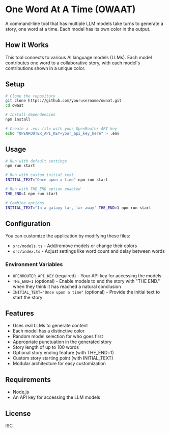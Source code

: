 # One Word At A Time (OWAAT)

A command-line tool that has multiple LLM models take turns to generate a story, one word at a time. Each model has its own color in the output.

## How it Works

This tool connects to various AI language models (LLMs). Each model contributes one word to a collaborative story, with each model's contributions shown in a unique color.

## Setup

```bash
# Clone the repository
git clone https://github.com/yourusername/owaat.git
cd owaat

# Install dependencies
npm install

# Create a .env file with your OpenRouter API key
echo "OPENROUTER_API_KEY=your_api_key_here" > .env
```

## Usage

```bash
# Run with default settings
npm run start

# Run with custom initial text
INITIAL_TEXT="Once upon a time" npm run start

# Run with THE_END option enabled
THE_END=1 npm run start

# Combine options
INITIAL_TEXT="In a galaxy far, far away" THE_END=1 npm run start
```

## Configuration

You can customize the application by modifying these files:

- `src/models.ts` - Add/remove models or change their colors
- `src/index.ts` - Adjust settings like word count and delay between words

### Environment Variables

- `OPENROUTER_API_KEY` (required) - Your API key for accessing the models
- `THE_END=1` (optional) - Enable models to end the story with "THE END." when they think it has reached a natural conclusion
- `INITIAL_TEXT="Once upon a time"` (optional) - Provide the initial text to start the story

## Features

- Uses real LLMs to generate content
- Each model has a distinctive color
- Random model selection for who goes first
- Appropriate punctuation in the generated story
- Story length of up to 100 words
- Optional story ending feature (with THE_END=1)
- Custom story starting point (with INITIAL_TEXT)
- Modular architecture for easy customization

## Requirements

- Node.js
- An API key for accessing the LLM models

## License

ISC
